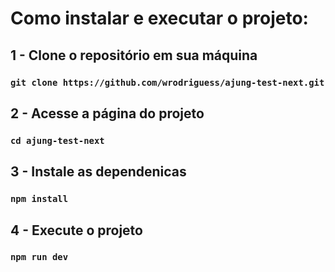 # Como instalar e executar o projeto:

## 1 - Clone o repositório em sua máquina
### `git clone https://github.com/wrodriguess/ajung-test-next.git`

## 2 - Acesse a página do projeto
### `cd ajung-test-next`

## 3 - Instale as dependenicas
### `npm install`

## 4 - Execute o projeto
### `npm run dev`

